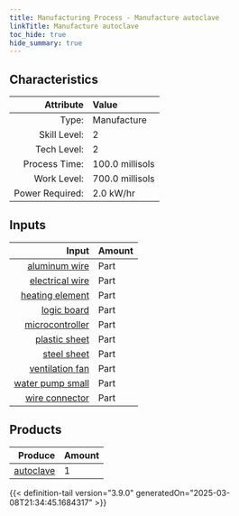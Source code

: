 ```yaml
---
title: Manufacturing Process - Manufacture autoclave
linkTitle: Manufacture autoclave
toc_hide: true
hide_summary: true
---
```

<!-- This is generated by the MarsSim HelpGenertor, do not edit. -->


## Characteristics

| Attribute      | Value |
|--------:|:------|
|Type:|Manufacture|
|Skill Level:|2|
|Tech Level:|2|
|Process Time:|100.0 millisols|
|Work Level:|700.0 millisols|
|Power Required:|2.0 kW/hr|

## Inputs

| Input      | Amount |
|--------:|:------|
|[aluminum wire](/docs/definitions/part/aluminum-wire)|Part|2|
|[electrical wire](/docs/definitions/part/electrical-wire)|Part|3|
|[heating element](/docs/definitions/part/heating-element)|Part|6|
|[logic board](/docs/definitions/part/logic-board)|Part|1|
|[microcontroller](/docs/definitions/part/microcontroller)|Part|1|
|[plastic sheet](/docs/definitions/part/plastic-sheet)|Part|2|
|[steel sheet](/docs/definitions/part/steel-sheet)|Part|2|
|[ventilation fan](/docs/definitions/part/ventilation-fan)|Part|1|
|[water pump small](/docs/definitions/part/water-pump-small)|Part|2|
|[wire connector](/docs/definitions/part/wire-connector)|Part|6|

## Products


| Produce      | Amount |
|--------:|:------|
|[autoclave](/docs/definitions/part/autoclave)|1|



{{< definition-tail version="3.9.0" generatedOn="2025-03-08T21:34:45.1684317" >}}



